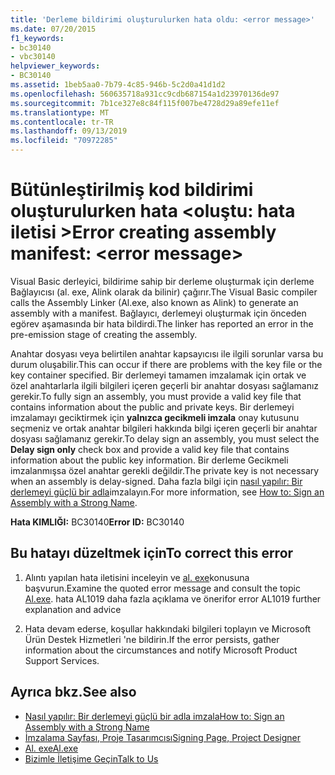 ```yaml
---
title: 'Derleme bildirimi oluşturulurken hata oldu: <error message>'
ms.date: 07/20/2015
f1_keywords:
- bc30140
- vbc30140
helpviewer_keywords:
- BC30140
ms.assetid: 1beb5aa0-7b79-4c85-946b-5c2d0a41d1d2
ms.openlocfilehash: 560635718a931cc9cdb687154a1d23970136de97
ms.sourcegitcommit: 7b1ce327e8c84f115f007be4728d29a89efe11ef
ms.translationtype: MT
ms.contentlocale: tr-TR
ms.lasthandoff: 09/13/2019
ms.locfileid: "70972285"
---
```

# <a name="error-creating-assembly-manifest-error-message"></a><span data-ttu-id="cd29b-102">Bütünleştirilmiş kod bildirimi oluşturulurken hata \<oluştu: hata iletisi ></span><span class="sxs-lookup"><span data-stu-id="cd29b-102">Error creating assembly manifest: \<error message></span></span>
<span data-ttu-id="cd29b-103">Visual Basic derleyici, bildirime sahip bir derleme oluşturmak için derleme Bağlayıcısı (al. exe, Alink olarak da bilinir) çağırır.</span><span class="sxs-lookup"><span data-stu-id="cd29b-103">The Visual Basic compiler calls the Assembly Linker (Al.exe, also known as Alink) to generate an assembly with a manifest.</span></span> <span data-ttu-id="cd29b-104">Bağlayıcı, derlemeyi oluşturmak için önceden egörev aşamasında bir hata bildirdi.</span><span class="sxs-lookup"><span data-stu-id="cd29b-104">The linker has reported an error in the pre-emission stage of creating the assembly.</span></span>  
  
 <span data-ttu-id="cd29b-105">Anahtar dosyası veya belirtilen anahtar kapsayıcısı ile ilgili sorunlar varsa bu durum oluşabilir.</span><span class="sxs-lookup"><span data-stu-id="cd29b-105">This can occur if there are problems with the key file or the key container specified.</span></span> <span data-ttu-id="cd29b-106">Bir derlemeyi tamamen imzalamak için ortak ve özel anahtarlarla ilgili bilgileri içeren geçerli bir anahtar dosyası sağlamanız gerekir.</span><span class="sxs-lookup"><span data-stu-id="cd29b-106">To fully sign an assembly, you must provide a valid key file that contains information about the public and private keys.</span></span> <span data-ttu-id="cd29b-107">Bir derlemeyi imzalamayı geciktirmek için **yalnızca gecikmeli imzala** onay kutusunu seçmeniz ve ortak anahtar bilgileri hakkında bilgi içeren geçerli bir anahtar dosyası sağlamanız gerekir.</span><span class="sxs-lookup"><span data-stu-id="cd29b-107">To delay sign an assembly, you must select the **Delay sign only** check box and provide a valid key file that contains information about the public key information.</span></span> <span data-ttu-id="cd29b-108">Bir derleme Gecikmeli imzalanmışsa özel anahtar gerekli değildir.</span><span class="sxs-lookup"><span data-stu-id="cd29b-108">The private key is not necessary when an assembly is delay-signed.</span></span> <span data-ttu-id="cd29b-109">Daha fazla bilgi için [nasıl yapılır: Bir derlemeyi güçlü bir adla](../../../standard/assembly/sign-strong-name.md)imzalayın.</span><span class="sxs-lookup"><span data-stu-id="cd29b-109">For more information, see [How to: Sign an Assembly with a Strong Name](../../../standard/assembly/sign-strong-name.md).</span></span>  
  
 <span data-ttu-id="cd29b-110">**Hata KIMLIĞI:** BC30140</span><span class="sxs-lookup"><span data-stu-id="cd29b-110">**Error ID:** BC30140</span></span>  
  
## <a name="to-correct-this-error"></a><span data-ttu-id="cd29b-111">Bu hatayı düzeltmek için</span><span class="sxs-lookup"><span data-stu-id="cd29b-111">To correct this error</span></span>  
  
1. <span data-ttu-id="cd29b-112">Alıntı yapılan hata iletisini inceleyin ve [al. exe](../../../framework/tools/al-exe-assembly-linker.md)konusuna başvurun.</span><span class="sxs-lookup"><span data-stu-id="cd29b-112">Examine the quoted error message and consult the topic [Al.exe](../../../framework/tools/al-exe-assembly-linker.md).</span></span> <span data-ttu-id="cd29b-113">hata AL1019 daha fazla açıklama ve öneri</span><span class="sxs-lookup"><span data-stu-id="cd29b-113">for error AL1019 further explanation and advice</span></span>  
  
2. <span data-ttu-id="cd29b-114">Hata devam ederse, koşullar hakkındaki bilgileri toplayın ve Microsoft Ürün Destek Hizmetleri 'ne bildirin.</span><span class="sxs-lookup"><span data-stu-id="cd29b-114">If the error persists, gather information about the circumstances and notify Microsoft Product Support Services.</span></span>  
  
## <a name="see-also"></a><span data-ttu-id="cd29b-115">Ayrıca bkz.</span><span class="sxs-lookup"><span data-stu-id="cd29b-115">See also</span></span>

- [<span data-ttu-id="cd29b-116">Nasıl yapılır: Bir derlemeyi güçlü bir adla imzala</span><span class="sxs-lookup"><span data-stu-id="cd29b-116">How to: Sign an Assembly with a Strong Name</span></span>](../../../standard/assembly/sign-strong-name.md)
- [<span data-ttu-id="cd29b-117">İmzalama Sayfası, Proje Tasarımcısı</span><span class="sxs-lookup"><span data-stu-id="cd29b-117">Signing Page, Project Designer</span></span>](/visualstudio/ide/reference/signing-page-project-designer)
- [<span data-ttu-id="cd29b-118">Al. exe</span><span class="sxs-lookup"><span data-stu-id="cd29b-118">Al.exe</span></span>](../../../framework/tools/al-exe-assembly-linker.md)
- [<span data-ttu-id="cd29b-119">Bizimle İletişime Geçin</span><span class="sxs-lookup"><span data-stu-id="cd29b-119">Talk to Us</span></span>](/visualstudio/ide/talk-to-us)
